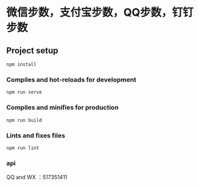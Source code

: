 # 微信步数，支付宝步数，QQ步数，钉钉步数

## Project setup
```
npm install
```

### Compiles and hot-reloads for development
```
npm run serve
```

### Compiles and minifies for production
```
npm run build
```

### Lints and fixes files
```
npm run lint
```

### api
QQ and WX ：517351411
